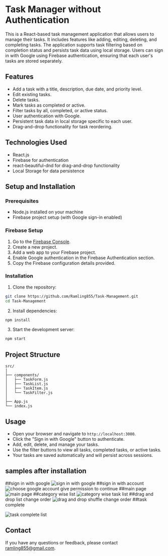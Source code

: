 
# Task Manager without Authentication

This is a React-based task management application that allows users to manage their tasks. It includes features like adding, editing, deleting, and completing tasks. The application supports task filtering based on completion status and persists task data using local storage. Users can sign in with Google using Firebase authentication, ensuring that each user's tasks are stored separately.

## Features

- Add a task with a title, description, due date, and priority level.
- Edit existing tasks.
- Delete tasks.
- Mark tasks as completed or active.
- Filter tasks by all, completed, or active status.
- User authentication with Google.
- Persistent task data in local storage specific to each user.
- Drag-and-drop functionality for task reordering.

## Technologies Used

- React.js
- Firebase for authentication
- react-beautiful-dnd for drag-and-drop functionality
- Local Storage for data persistence

## Setup and Installation

### Prerequisites

- Node.js installed on your machine
- Firebase project setup (with Google sign-in enabled)

### Firebase Setup

1. Go to the [Firebase Console](https://console.firebase.google.com/).
2. Create a new project.
3. Add a web app to your Firebase project.
4. Enable Google authentication in the Firebase Authentication section.
5. Copy the Firebase configuration details provided.

### Installation

1. Clone the repository:

```bash
git clone https://github.com/Ramling855/Task-Management.git
cd Task-Management
```

2. Install dependencies:

```bash
npm install
```

3. Start the development server:

```bash
npm start
```

## Project Structure

```
src/
│
├── components/
│   ├── TaskForm.js
│   ├── TaskList.js
│   ├── TaskItem.js
│   └── TaskFilter.js
│
├── App.js
└── index.js
```

## Usage

- Open your browser and navigate to `http://localhost:3000`.
- Click the "Sign in with Google" button to authenticate.
- Add, edit, delete, and manage your tasks.
- Use the filter buttons to view all tasks, completed tasks, or active tasks.
- Your tasks are saved automatically and will persist across sessions.
## samples after installation
##sign in with google
![sign in with google](https://github.com/Ramling855/Ramling855-Task-Management-Application/assets/99536932/025b94d1-9cd6-4fe7-a576-9e8d4877cf3e)
##sign in with account
![choose google account give permission to continue](https://github.com/Ramling855/Ramling855-Task-Management-Application/assets/99536932/4fae8f3e-e98b-40f1-9c85-756033f10ff4)
##main page
![main page](https://github.com/Ramling855/Ramling855-Task-Management-Application/assets/99536932/1b95d576-5487-4387-95e6-fb7a372cec54)
##category wise list
![category wise task list](https://github.com/Ramling855/Ramling855-Task-Management-Application/assets/99536932/c7338e1a-61a6-49b3-9b9a-e2f3fdf8fd12)
##drag and drop list change order
![drag and drop shuffle change order](https://github.com/Ramling855/Ramling855-Task-Management-Application/assets/99536932/ead4100a-bf0c-4ab8-be39-8114e390fdf4)
##task complete

![task complete list](https://github.com/Ramling855/Ramling855-Task-Management-Application/assets/99536932/4060ac63-c8ea-458e-a3c4-97ed297d25bd)




## Contact

If you have any questions or feedback, please contact ramling855@gmail.com.
